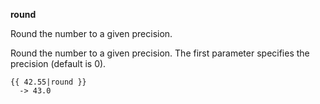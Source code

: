 **round**
    
Round the number to a given precision.

Round the number to a given precision. The first parameter specifies the
precision (default is 0).

```jinja
{{ 42.55|round }}
  -> 43.0
```


